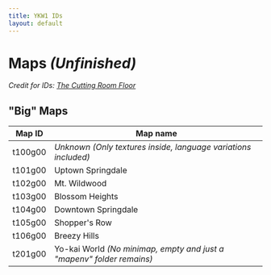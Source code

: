```yaml
---
title: YKW1 IDs
layout: default
---
```


# Maps *(Unfinished)*

*Credit for IDs: [The Cutting Room Floor](https://tcrf.net/Notes:Yo-kai_Watch_(Nintendo_3DS)#Map_names)*

## "Big" Maps

|Map ID |Map name|
|-------|-------|
|t100g00|*Unknown (Only textures inside, language variations included)*|
|t101g00|Uptown Springdale|
|t102g00|Mt. Wildwood|
|t103g00|Blossom Heights|
|t104g00|Downtown Springdale|
|t105g00|Shopper's Row|
|t106g00|Breezy Hills|
|t201g00|Yo-kai World *(No minimap, empty and just a "mapenv" folder remains)*|

